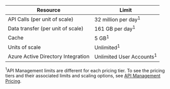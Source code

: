 | Resource                          | Limit                                    |
|-----------------------------------|------------------------------------------|
| API Calls (per unit of scale)     | 32 million per day<sup>1</sup>            |
| Data transfer (per unit of scale) | 161 GB per day<sup>1</sup> |
| Cache                             | 5 GB<sup>1</sup> |
| Units of scale                    | Unlimited<sup>1</sup> |
| Azure Active Directory Integration| Unlimited User Accounts<sup>1</sup> |

<sup>1</sup>API Management limits are different for each pricing tier. To see the pricing tiers and their associated limits and scaling options, see [API Management Pricing](https://www.azure.cn//pricing/details/api-management/).